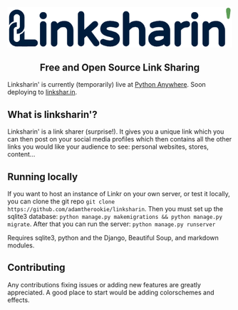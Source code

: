 <div align="center">
  <img src="./website/static/website/logo.png">
  <h2>Free and Open Source Link Sharing</h2>
</div>

Linksharin' is currently (temporarily) live at [Python Anywhere](https://adamtherookie.pythonanywhere.com). Soon deploying to [linkshar.in](https://linkshar.in).

## What is linksharin'?
Linksharin' is a link sharer (surprise!). It gives you a unique link which you can then post on your social media profiles which then contains all the other links you would like your audience to see: personal websites, stores, content...

## Running locally
If you want to host an instance of Linkr on your own server, or test it locally, you can clone the git repo
`git clone https://github.com/adamtherookie/linksharin`.
Then you must set up the sqlite3 database: `python manage.py makemigrations && python manage.py migrate`.
After that you can run the server: `python manage.py runserver`

Requires sqlite3, python and the Django, Beautiful Soup, and markdown modules.

## Contributing
Any contributions fixing issues or adding new features are greatly appreciated. A good place to start would be adding colorschemes and effects.
